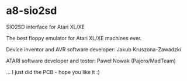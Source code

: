 # a8-sio2sd
SIO2SD interface for Atari XL/XE

The best floppy emulator for Atari XL/XE machines ever.

Device inventor and AVR software developer: Jakub Kruszona-Zawadzki

ATARI software developer and tester: Paweł Nowak (Pajero/MadTeam)

... I just did the PCB - hope you like it :)
